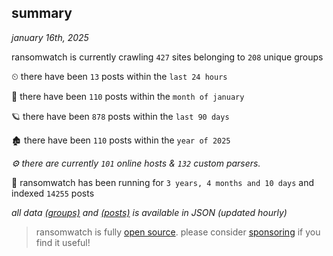 
## summary
_january 16th, 2025_

ransomwatch is currently crawling `427` sites belonging to `208` unique groups

⏲ there have been `13` posts within the `last 24 hours`

🦈 there have been `110` posts within the `month of january`

🪐 there have been `878` posts within the `last 90 days`

🏚 there have been `110` posts within the `year of 2025`

_⚙️ there are currently `101` online hosts & `132` custom parsers._

🦕 ransomwatch has been running for `3 years, 4 months and 10 days` and indexed `14255` posts

_all data  [(groups)](http://ransomwhat.telemetry.ltd/groups) and [(posts)](http://ransomwhat.telemetry.ltd/posts) is available in JSON (updated hourly)_

> ransomwatch is fully [open source](https://github.com/joshhighet/ransomwatch#ransomwatch--). please consider [sponsoring](https://github.com/sponsors/joshhighet) if you find it useful!

